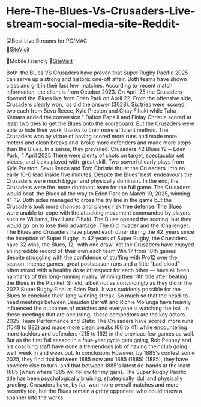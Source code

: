 # Here-The-Blues-Vs-Crusaders-Live-stream-social-media-site-Reddit-

💻Best Live Streams for PC/MAC  
🔴[SiteVisit](https://rb.gy/xqgmu2)

📲Mobile  Friendly
🔴[SiteVisit](https://rb.gy/xqgmu2)


Both the Blues VS Crusaders have proven that Super Rugby Pacific 2025 can serve up a strong and historic one-off affair. Both teams have shown class and grit in their last few matches.
According to recent match information, the client is from October 2023.
On April 25 the Crusaders downed the Blues live from Eden Park on April 22. From the offensive side, Crusaders clearly won, as did the answer (3028). Six tries were scored, two each from Sevu Reece, Kyle Preston and Chay Fihaki while Taha Kemara added the conversion." Dalton Papalii and Finlay Christie scored at least two tries to get the Blues onto the scoreboard. But the Crusaders were able to hide their work thanks to their more efficient method. The Crusaders won by virtue of having scored more runs and made more meters and clean breaks and broke more defenders and made more stops than the Blues. In a sense, they prevailed.
Crusaders 42 Blues 19 ─ Eden Park, 1 April 2025 There were plenty of shots on target, spectacular set pieces, and kicks played with great skill. Two powerful early plays from Kyle Preston, Sevu Reece and Tom Christie thrust the Crusaders into an early 10-0 lead inside five minutes. Despite the Blues’ best endeavours the Crusaders were much bigger and physically dominant. In the end, the Crusaders were the more dominant team for the full game.
The Crusaders would beat the Blues all the way to Eden Park on March 19, 2025, winning 41–19. Both sides managed to cross the try line in the game but the Crusaders took more chances and played risk free defense. The Blues were unable to cope with the attacking movement commanded by players such as Williams, Havili and Fihaki. The Blues opened the scoring, but they would go on to lose their advantage.
The Old Invader and the Challenger:
The Blues and Crusaders have played each other during the 42 years since the inception of Super Rugby. In 42 years of Super Rugby, the Crusaders have 32 wins, the Blues, 12, with one draw. Yet the Crusaders have enjoyed an incredible record of their own each team Win 17 from 18th games despite struggling with the confidence of stuffing with Pro12 over the season.
Intense games, great postseason runs and a little “bad blood” — often mixed with a healthy dose of respect for each other — have all been hallmarks of this long-running rivalry. Winning their 11th title after beating the Blues in the Plunket Shield, albeit not as convincingly as they did in the 2022 Super Rugby Final at Eden Park. It was suddenly possible for the Blues to conclude their long winning streak.
So much so that the head-to-head meetings between Beauden Barrett and Richie Mo'unga have heavily influenced the outcomes of matches and everyone is watching the ball. In these meetings that are occurring, these competitors are the key actors.
2025 Team Performance and Stats:
The Crusaders have scored more runs (1048 to 982) and made more clean breaks (66 to 41) while encountering more tacklers and defenders (215 to 162) in the previous few games as well.
But as the first full season in a four-year cycle gets going, Rob Penney and his coaching staff have done a tremendous job of having their club going well week in and week out.
In conclusion:
However, by 1885's contest some 2025, they find that between 1885 now and 1885 (1885) (1885), they have nowhere else to turn, and that between 1885's latest de-hands at the least 1885 (when where 1885 will follow for my gain). The Super Rugby Pacific title has been psychologically bruising, strategically dull and physically grueling. Crusaders have, by far, won more overall matches and more recently too, but the Blues remain a gritty opponent who could throw a spanner into the works
